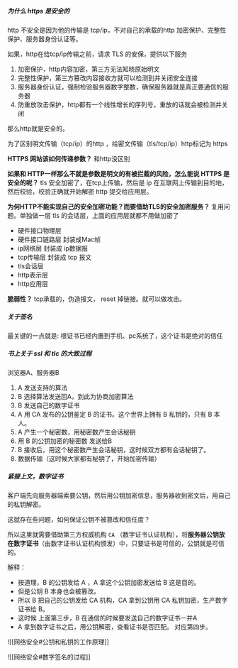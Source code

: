 
##### 为什么 https 是安全的

http 不安全是因为他的传输是 tcp/ip，不对自己的承载的http 加密保护、完整性保护、服务器身份认证等。

如果，http在给tcp/ip传输之前，请求 TLS 的安保，提供以下服务

1. 加密保护，http内容加密，第三方无法知晓原始明文
2. 完整性保护，第三方篡改内容接收方就可以检测到并关闭安全连接
3. 服务器身份认证，强制检验服务器数字整数，确保服务器就是真正要通信的服务器
4. 防重放攻击保护，http都有一个线性增长的序列号，重放的话就会被检测并关闭

那么http就是安全的。

为了区别明文传输（tcp/ip）的http ，给密文传输（tls/tcp/ip）http标记为 https

**HTTPS 网站该如何传递参数？** 和http没区别

**如果和 HTTP一样那么不就是参数是明文的有被拦截的风险，怎么能说 HTTPS 是安全的呢？** tls 安全加密了，在tcp上传输，然后是 ip 在互联网上传输到目的地，然后校验，校验正确就开始解密 http 提交给应用层。

**为何HTTP不能实现自己的安全加密功能？而要借助TLS的安全加密服务？** 复用问题。单独做一层 tls 的会话层，上面的应用层就都不用做加密了

- 硬件接口物理层
- 硬件接口链路层 封装成Mac帧
- ip网络层 封装成 ip数据报
- tcp传输层 封装成 tcp 报文
- tls会话层
- http表示层
- http应用层

**脆弱性？** tcp承载的，伪造报文， reset 掉链接。就可以做攻击。



##### 关于签名

最关键的一点就是: 根证书已经内置到手机、pc系统了，这个证书是绝对的信任


##### 书上关于 ssl 和 tlc 的大致过程

浏览器A、服务器B
1. A 发送支持的算法
2. B 选择算法发送回A，到此为协商加密算法
3. B 发送自己的数字证书
4. A 用 CA 发布的公钥鉴定 B 的证书。这个世界上拥有 B 私钥的，只有 B 本人。
5. A 产生一个秘密数，用秘密数产生会话秘钥
6. 用 B 的公钥加密的秘密数 发送给B
7. B 接收后，用这个秘密数产生会话秘钥，这时候双方都有会话秘钥了。
8. 数据传输（这时候大家都有秘钥了，开始加密传输）



##### 紧接上文，数字证书

客户端先向服务器端索要公钥，然后用公钥加密信息，服务器收到密文后，用自己的私钥解密。

这就存在些问题，如何保证公钥不被篡改和信任度？

所以这里就需要借助第三方权威机构 `CA` （数字证书认证机构），将**服务器公钥放在数字证书**（由数字证书认证机构颁发）中，只要证书是可信的，公钥就是可信的。


解释：
- 按道理，B 的公钥发给 A ，A 拿这个公钥加密发送给 B 这是目的。
- 但是公钥 B 本身也会被篡改。
- 所以 B 把自己的公钥发给 CA 机构，CA 拿到公钥用 CA 私钥加密，生产数字证书给 B。
- 这时候 上面第三步，B 在通信的时候要发送自己的数字证书一并A
- A 拿到数字证书之后，用公钥解密，查看证书是否匹配。 对应第四步。


![[网络安全#公钥和私钥的工作原理]]

![[网络安全#数字签名的过程]]